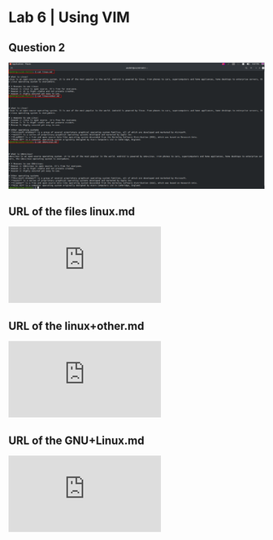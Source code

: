 # Lab 6 | Using VIM


## Question 2
![Question 2.1](../Images/Lab6Q2.png)

## URL of the files linux.md
![linux.md](https://github.com/almumin91/cis106/blob/main/Labs/linux.md)

## URL of the linux+other.md
![linux+other.md](https://github.com/almumin91/cis106/blob/main/Labs/linux%2Bother.md)

## URL of the GNU+Linux.md
![GNU+Linux.md](https://github.com/almumin91/cis106/blob/main/Labs/GNU%2BLinux.md)
